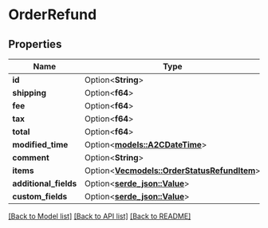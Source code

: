 # OrderRefund

## Properties

Name | Type | Description | Notes
------------ | ------------- | ------------- | -------------
**id** | Option<**String**> |  | [optional]
**shipping** | Option<**f64**> |  | [optional]
**fee** | Option<**f64**> |  | [optional]
**tax** | Option<**f64**> |  | [optional]
**total** | Option<**f64**> |  | [optional]
**modified_time** | Option<[**models::A2CDateTime**](A2CDateTime.md)> |  | [optional]
**comment** | Option<**String**> |  | [optional]
**items** | Option<[**Vec<models::OrderStatusRefundItem>**](Order_Status_Refund_Item.md)> |  | [optional]
**additional_fields** | Option<[**serde_json::Value**](.md)> |  | [optional]
**custom_fields** | Option<[**serde_json::Value**](.md)> |  | [optional]

[[Back to Model list]](../README.md#documentation-for-models) [[Back to API list]](../README.md#documentation-for-api-endpoints) [[Back to README]](../README.md)


